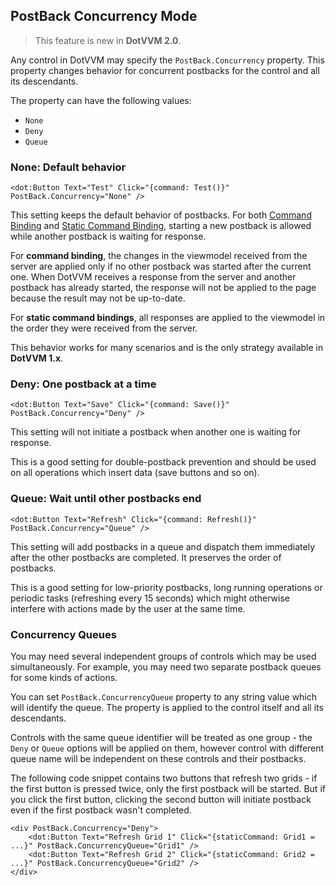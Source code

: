 ## PostBack Concurrency Mode

> This feature is new in **DotVVM 2.0**. 

Any control in DotVVM may specify the `PostBack.Concurrency` property. This property changes behavior for concurrent postbacks for the control and all its descendants.

The property can have the following values: 

* `None`
* `Deny`
* `Queue`

### None: Default behavior

```DOTHTML
<dot:Button Text="Test" Click="{command: Test()}" PostBack.Concurrency="None" />
``` 

This setting keeps the default behavior of postbacks. For both [Command Binding](/docs/tutorials/basics-command-binidng/{branch}) and [Static Command Binding](/docs/tutorials/basics-static-command-binidng/{branch}), starting a new postback is allowed while another postback is waiting for response. 

For __command binding__, the changes in the viewmodel received from the server are applied only if no other postback was started after the current one. When DotVVM receives a response from the server and another postback has already started, the response will not be applied to the page because the result may not be up-to-date. 

For __static command bindings__, all responses are applied to the viewmodel in the order they were received from the server.

This behavior works for many scenarios and is the only strategy available in **DotVVM 1.x**.

### Deny: One postback at a time

```DOTHTML
<dot:Button Text="Save" Click="{command: Save()}" PostBack.Concurrency="Deny" />
``` 

This setting will not initiate a postback when another one is waiting for response. 

This is a good setting for double-postback prevention and should be used on all operations which insert data (save buttons and so on).

### Queue: Wait until other postbacks end

```DOTHTML
<dot:Button Text="Refresh" Click="{command: Refresh()}" PostBack.Concurrency="Queue" />
``` 

This setting will add postbacks in a queue and dispatch them immediately after the other postbacks are completed. It preserves the order of postbacks.

This is a good setting for low-priority postbacks, long running operations or periodic tasks (refreshing every 15 seconds) which might otherwise interfere with actions made by the user at the same time.

### Concurrency Queues

You may need several independent groups of controls which may be used simultaneously. For example, you may need two separate postback queues for some kinds of actions.

You can set `PostBack.ConcurrencyQueue` property to any string value which will identify the queue. The property is applied to the control itself and all its descendants. 

Controls with the same queue identifier will be treated as one group - the `Deny` or `Queue` options will be applied on them, however control with different queue name will be independent on these controls and their postbacks.

The following code snippet contains two buttons that refresh two grids - if the first button is pressed twice, only the first postback will be started. But if you click the first button, clicking the second button will initiate postback even if the first postback wasn't completed. 

```DOTHTML
<div PostBack.Concurrency="Deny">
    <dot:Button Text="Refresh Grid 1" Click="{staticCommand: Grid1 = ...}" PostBack.ConcurrencyQueue="Grid1" />
    <dot:Button Text="Refresh Grid 2" Click="{staticCommand: Grid2 = ...}" PostBack.ConcurrencyQueue="Grid2" />
</div>
```

